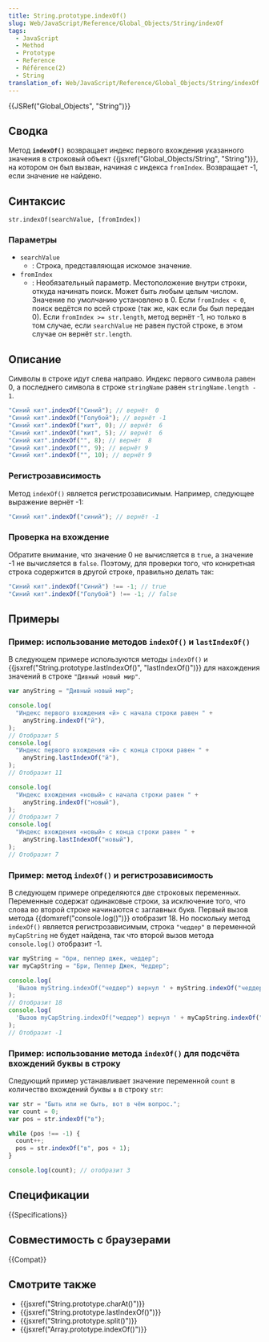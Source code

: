 ```yaml
---
title: String.prototype.indexOf()
slug: Web/JavaScript/Reference/Global_Objects/String/indexOf
tags:
  - JavaScript
  - Method
  - Prototype
  - Reference
  - Référence(2)
  - String
translation_of: Web/JavaScript/Reference/Global_Objects/String/indexOf
---
```


{{JSRef("Global_Objects", "String")}}

## Сводка

Метод **`indexOf()`** возвращает индекс первого вхождения указанного значения в строковый объект {{jsxref("Global_Objects/String", "String")}}, на котором он был вызван, начиная с индекса `fromIndex`. Возвращает -1, если значение не найдено.

## Синтаксис

```
str.indexOf(searchValue, [fromIndex])
```

### Параметры

- `searchValue`
  - : Строка, представляющая искомое значение.
- `fromIndex`
  - : Необязательный параметр. Местоположение внутри строки, откуда начинать поиск. Может быть любым целым числом. Значение по умолчанию установлено в 0. Если `fromIndex < 0`, поиск ведётся по всей строке (так же, как если бы был передан 0). Если `fromIndex >= str.length`, метод вернёт -1, но только в том случае, если `searchValue` не равен пустой строке, в этом случае он вернёт `str.length`.

## Описание

Символы в строке идут слева направо. Индекс первого символа равен 0, а последнего символа в строке `stringName` равен `stringName.length - 1`.

```js
"Синий кит".indexOf("Синий"); // вернёт  0
"Синий кит".indexOf("Голубой"); // вернёт -1
"Синий кит".indexOf("кит", 0); // вернёт  6
"Синий кит".indexOf("кит", 5); // вернёт  6
"Синий кит".indexOf("", 8); // вернёт  8
"Синий кит".indexOf("", 9); // вернёт 9
"Синий кит".indexOf("", 10); // вернёт 9
```

### Регистрозависимость

Метод `indexOf()` является регистрозависимым. Например, следующее выражение вернёт -1:

```js
"Синий кит".indexOf("синий"); // вернёт -1
```

### Проверка на вхождение

Обратите внимание, что значение 0 не вычисляется в `true`, а значение -1 не вычисляется в `false`. Поэтому, для проверки того, что конкретная строка содержится в другой строке, правильно делать так:

```js
"Синий кит".indexOf("Синий") !== -1; // true
"Синий кит".indexOf("Голубой") !== -1; // false
```

## Примеры

### Пример: использование методов `indexOf()` и `lastIndexOf()`

В следующем примере используются методы `indexOf()` и {{jsxref("String.prototype.lastIndexOf()", "lastIndexOf()")}} для нахождения значений в строке `"Дивный новый мир"`.

```js
var anyString = "Дивный новый мир";

console.log(
  "Индекс первого вхождения «й» с начала строки равен " +
    anyString.indexOf("й"),
);
// Отобразит 5
console.log(
  "Индекс первого вхождения «й» с конца строки равен " +
    anyString.lastIndexOf("й"),
);
// Отобразит 11

console.log(
  "Индекс вхождения «новый» с начала строки равен " +
    anyString.indexOf("новый"),
);
// Отобразит 7
console.log(
  "Индекс вхождения «новый» с конца строки равен " +
    anyString.lastIndexOf("новый"),
);
// Отобразит 7
```

### Пример: метод `indexOf()` и регистрозависимость

В следующем примере определяются две строковых переменных. Переменные содержат одинаковые строки, за исключение того, что слова во второй строке начинаются с заглавных букв. Первый вызов метода {{domxref("console.log()")}} отобразит 18. Но поскольку метод `indexOf()` является регистрозависимым, строка `"чеддер"` в переменной `myCapString` не будет найдена, так что второй вызов метода `console.log()` отобразит -1.

```js
var myString = "бри, пеппер джек, чеддер";
var myCapString = "Бри, Пеппер Джек, Чеддер";

console.log(
  'Вызов myString.indexOf("чеддер") вернул ' + myString.indexOf("чеддер"),
);
// Отобразит 18
console.log(
  'Вызов myCapString.indexOf("чеддер") вернул ' + myCapString.indexOf("чеддер"),
);
// Отобразит -1
```

### Пример: использование метода `indexOf()` для подсчёта вхождений буквы в строку

Следующий пример устанавливает значение переменной `count` в количество вхождений буквы `в` в строку `str`:

```js
var str = "Быть или не быть, вот в чём вопрос.";
var count = 0;
var pos = str.indexOf("в");

while (pos !== -1) {
  count++;
  pos = str.indexOf("в", pos + 1);
}

console.log(count); // отобразит 3
```

## Спецификации

{{Specifications}}

## Совместимость с браузерами

{{Compat}}

## Смотрите также

- {{jsxref("String.prototype.charAt()")}}
- {{jsxref("String.prototype.lastIndexOf()")}}
- {{jsxref("String.prototype.split()")}}
- {{jsxref("Array.prototype.indexOf()")}}
